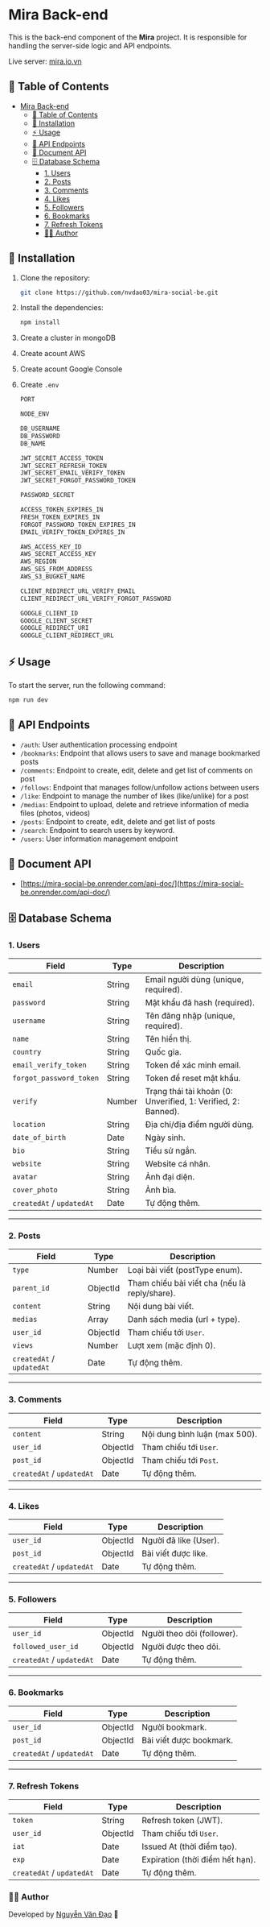 # Mira Back-end

This is the back-end component of the **Mira** project. It is responsible for handling the server-side logic and API endpoints.

Live server: [mira.io.vn](mira.io.vn)

## 📑 Table of Contents

- [Mira Back-end](#mira-back-end)
  - [📑 Table of Contents](#-table-of-contents)
  - [🚀 Installation](#-installation)
  - [⚡ Usage](#-usage)
  - [🔑 API Endpoints](#-api-endpoints)
  - [📄 Document API](#-document-api)
  - [🗄️ Database Schema](#️-database-schema)
    - [1. Users](#1-users)
    - [2. Posts](#2-posts)
    - [3. Comments](#3-comments)
    - [4. Likes](#4-likes)
    - [5. Followers](#5-followers)
    - [6. Bookmarks](#6-bookmarks)
    - [7. Refresh Tokens](#7-refresh-tokens)
    - [👨‍💻 Author](#-author)

## 🚀 Installation

1. Clone the repository:

   ```bash
   git clone https://github.com/nvdao03/mira-social-be.git
   ```

2. Install the dependencies:

   ```bash
   npm install
   ```

3. Create a cluster in mongoDB

4. Create acount AWS

5. Create acount Google Console

6. Create `.env`

   ```bash
   PORT

   NODE_ENV

   DB_USERNAME
   DB_PASSWORD
   DB_NAME

   JWT_SECRET_ACCESS_TOKEN
   JWT_SECRET_REFRESH_TOKEN
   JWT_SECRET_EMAIL_VERIFY_TOKEN
   JWT_SECRET_FORGOT_PASSWORD_TOKEN

   PASSWORD_SECRET

   ACCESS_TOKEN_EXPIRES_IN
   FRESH_TOKEN_EXPIRES_IN
   FORGOT_PASSWORD_TOKEN_EXPIRES_IN
   EMAIL_VERIFY_TOKEN_EXPIRES_IN

   AWS_ACCESS_KEY_ID
   AWS_SECRET_ACCESS_KEY
   AWS_REGION
   AWS_SES_FROM_ADDRESS
   AWS_S3_BUGKET_NAME

   CLIENT_REDIRECT_URL_VERIFY_EMAIL
   CLIENT_REDIRECT_URL_VERIFY_FORGOT_PASSWORD

   GOOGLE_CLIENT_ID
   GOOGLE_CLIENT_SECRET
   GOOGLE_REDIRECT_URI
   GOOGLE_CLIENT_REDIRECT_URL
   ```

## ⚡ Usage

To start the server, run the following command:

```bash
npm run dev
```

## 🔑 API Endpoints

- `/auth`: User authentication processing endpoint
- `/bookmarks`: Endpoint that allows users to save and manage bookmarked posts
- `/comments`: Endpoint to create, edit, delete and get list of comments on post
- `/follows`: Endpoint that manages follow/unfollow actions between users
- `/like`: Endpoint to manage the number of likes (like/unlike) for a post
- `/medias`: Endpoint to upload, delete and retrieve information of media files (photos, videos)
- `/posts`: Endpoint to create, edit, delete and get list of posts
- `/search`: Endpoint to search users by keyword.
- `/users`: User information management endpoint

## 📄 Document API

- [https://mira-social-be.onrender.com/api-doc/](https://mira-social-be.onrender.com/api-doc/)

## 🗄️ Database Schema

### 1. Users

| Field                     | Type   | Description                                                   |
| ------------------------- | ------ | ------------------------------------------------------------- |
| `email`                   | String | Email người dùng (unique, required).                          |
| `password`                | String | Mật khẩu đã hash (required).                                  |
| `username`                | String | Tên đăng nhập (unique, required).                             |
| `name`                    | String | Tên hiển thị.                                                 |
| `country`                 | String | Quốc gia.                                                     |
| `email_verify_token`      | String | Token để xác minh email.                                      |
| `forgot_password_token`   | String | Token để reset mật khẩu.                                      |
| `verify`                  | Number | Trạng thái tài khoản (0: Unverified, 1: Verified, 2: Banned). |
| `location`                | String | Địa chỉ/địa điểm người dùng.                                  |
| `date_of_birth`           | Date   | Ngày sinh.                                                    |
| `bio`                     | String | Tiểu sử ngắn.                                                 |
| `website`                 | String | Website cá nhân.                                              |
| `avatar`                  | String | Ảnh đại diện.                                                 |
| `cover_photo`             | String | Ảnh bìa.                                                      |
| `createdAt` / `updatedAt` | Date   | Tự động thêm.                                                 |

---

### 2. Posts

| Field                     | Type     | Description                                   |
| ------------------------- | -------- | --------------------------------------------- |
| `type`                    | Number   | Loại bài viết (postType enum).                |
| `parent_id`               | ObjectId | Tham chiếu bài viết cha (nếu là reply/share). |
| `content`                 | String   | Nội dung bài viết.                            |
| `medias`                  | Array    | Danh sách media (url + type).                 |
| `user_id`                 | ObjectId | Tham chiếu tới `User`.                        |
| `views`                   | Number   | Lượt xem (mặc định 0).                        |
| `createdAt` / `updatedAt` | Date     | Tự động thêm.                                 |

---

### 3. Comments

| Field                     | Type     | Description                   |
| ------------------------- | -------- | ----------------------------- |
| `content`                 | String   | Nội dung bình luận (max 500). |
| `user_id`                 | ObjectId | Tham chiếu tới `User`.        |
| `post_id`                 | ObjectId | Tham chiếu tới `Post`.        |
| `createdAt` / `updatedAt` | Date     | Tự động thêm.                 |

---

### 4. Likes

| Field                     | Type     | Description           |
| ------------------------- | -------- | --------------------- |
| `user_id`                 | ObjectId | Người đã like (User). |
| `post_id`                 | ObjectId | Bài viết được like.   |
| `createdAt` / `updatedAt` | Date     | Tự động thêm.         |

---

### 5. Followers

| Field                     | Type     | Description                |
| ------------------------- | -------- | -------------------------- |
| `user_id`                 | ObjectId | Người theo dõi (follower). |
| `followed_user_id`        | ObjectId | Người được theo dõi.       |
| `createdAt` / `updatedAt` | Date     | Tự động thêm.              |

---

### 6. Bookmarks

| Field                     | Type     | Description             |
| ------------------------- | -------- | ----------------------- |
| `user_id`                 | ObjectId | Người bookmark.         |
| `post_id`                 | ObjectId | Bài viết được bookmark. |
| `createdAt` / `updatedAt` | Date     | Tự động thêm.           |

---

### 7. Refresh Tokens

| Field                     | Type     | Description                     |
| ------------------------- | -------- | ------------------------------- |
| `token`                   | String   | Refresh token (JWT).            |
| `user_id`                 | ObjectId | Tham chiếu tới `User`.          |
| `iat`                     | Date     | Issued At (thời điểm tạo).      |
| `exp`                     | Date     | Expiration (thời điểm hết hạn). |
| `createdAt` / `updatedAt` | Date     | Tự động thêm.                   |

### 👨‍💻 Author

Developed by [Nguyễn Văn Đạo](https://www.facebook.com/van.ao.547278) 🚀
